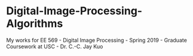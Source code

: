 # Digital-Image-Processing-Algorithms
My works for EE 569 - Digital Image Processing - Spring 2019 - Graduate Coursework at USC - Dr. C.-C. Jay Kuo
